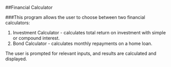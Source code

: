 ##Financial Calculator 

###This program allows the user to choose between two financial calculators:
1. Investment Calculator - calculates total return on investment with simple or compound interest.
2. Bond Calculator - calculates monthly repayments on a home loan.

The user is prompted for relevant inputs, and results are calculated and displayed.
